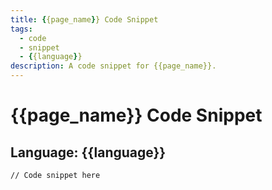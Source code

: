 ```yaml
---
title: {{page_name}} Code Snippet
tags:
  - code
  - snippet
  - {{language}}
description: A code snippet for {{page_name}}.
---
```


# {{page_name}} Code Snippet

## Language: {{language}}

```{{language}}
// Code snippet here 

````

